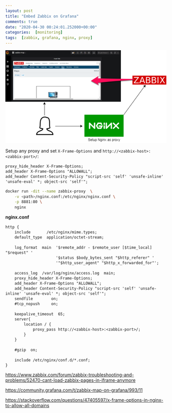 ```yaml
---
layout: post
title: "Embed Zabbix on Grafana"
comments: true
date: "2020-04-30 00:24:01.252000+00:00"
categories:  [monitoring]
tags:  [zabbix, grafana, nginx, proxy]
---
```




![](/assets/img/os-pXeavt_2940b2d80fb724c2e358c23fdb25d324.png)

Setup any proxy and set `X-Frame-Options` and `http://<zabbix-host>:<zabbix-port>/`:
```nginx
proxy_hide_header X-Frame-Options;
add_header X-Frame-Options "ALLOWALL";
add_header Content-Security-Policy "script-src 'self' 'unsafe-inline' 'unsafe-eval' *; object-src 'self'";
```

```bash
docker run -dit --name zabbix-proxy  \
    -v <path>/nginx.conf:/etc/nginx/nginx.conf \
    -p 8881:80 \
    nginx
```

**nginx.conf**
```nginx
http {
    include       /etc/nginx/mime.types;
    default_type  application/octet-stream;

    log_format  main  '$remote_addr - $remote_user [$time_local] "$request" '
                      '$status $body_bytes_sent "$http_referer" '
                      '"$http_user_agent" "$http_x_forwarded_for"';

    access_log  /var/log/nginx/access.log  main;
    proxy_hide_header X-Frame-Options;
    add_header X-Frame-Options "ALLOWALL";
    add_header Content-Security-Policy "script-src 'self' 'unsafe-inline' 'unsafe-eval' *; object-src 'self'";
    sendfile        on;
    #tcp_nopush     on;

    keepalive_timeout  65;
    server{
        location / {
            proxy_pass http://<zabbix-host>:<zabbix-port>/;
        }
    }

    #gzip  on;

    include /etc/nginx/conf.d/*.conf;
}
```

https://www.zabbix.com/forum/zabbix-troubleshooting-and-problems/52470-cant-load-zabbix-pages-in-iframe-anymore

https://community.grafana.com/t/zabbix-map-on-grafana/993/11

https://stackoverflow.com/questions/47405597/x-frame-options-in-nginx-to-allow-all-domains